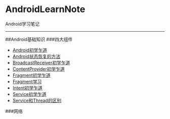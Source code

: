 # AndroidLearnNote
Android学习笔记

---

##Android基础知识
###四大组件
* [Android初学乍道](https://github.com/csmijo/AndroidLearnNote/blob/master/Android/基础知识/四大组件/Activity初学乍道.md)
* [Android状态恢复的方法](https://github.com/csmijo/AndroidLearnNote/blob/master/Android/基础知识/四大组件/Android状态恢复的方法.md)
* [BroadcastReceiver初学乍道](https://github.com/csmijo/AndroidLearnNote/blob/master/Android/基础知识/四大组件/BroadcastReceiver初学乍道.md)
* [ContentProvider初学乍道](https://github.com/csmijo/AndroidLearnNote/blob/master/Android/基础知识/四大组件/BroadcastReceiver初学乍道.md)
* [Fragment初学乍道](https://github.com/csmijo/AndroidLearnNote/blob/master/Android/基础知识/四大组件/Fragment初学乍道.md)
* [Fragment学习](https://github.com/csmijo/AndroidLearnNote/blob/master/Android/基础知识/四大组件/Fragment学习.md)
* [Intent初学乍道](https://github.com/csmijo/AndroidLearnNote/blob/master/Android/基础知识/四大组件/Intent初学乍道.md)
* [Service初学乍道](https://github.com/csmijo/AndroidLearnNote/blob/master/Android/基础知识/四大组件/Service初学乍道.md)
* [Service和Thread的区别](https://github.com/csmijo/AndroidLearnNote/blob/master/Android/基础知识/四大组件/Service和Thread的区别.md)

###网络
